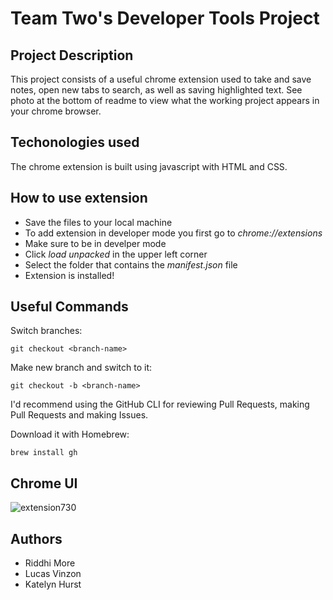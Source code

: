 # Team Two's Developer Tools Project

## Project Description
This project consists of a useful chrome extension used to take and save notes, open new tabs to search, as well as saving highlighted text.
See photo at the bottom of readme to view what the working project appears in your chrome browser.

## Techonologies used
The chrome extension is built using javascript with HTML and CSS.

## How to use extension
- Save the files to your local machine
- To add extension in developer mode you first go to *chrome://extensions*
- Make sure to be in develper mode
- Click *load unpacked* in the upper left corner
- Select the folder that contains the *manifest.json* file
- Extension is installed!

## Useful Commands


Switch branches:
```
git checkout <branch-name>
```

Make new branch and switch to it:
```
git checkout -b <branch-name>
```

I'd recommend using the GitHub CLI for reviewing Pull Requests, making Pull Requests and making Issues.

Download it with Homebrew:
```
brew install gh
```

## Chrome UI
![extension730](https://user-images.githubusercontent.com/83324209/127670825-78a9dec9-be7e-472c-9e3b-ce0ec06c1d06.png) 

## Authors
- Riddhi More
- Lucas Vinzon
- Katelyn Hurst

